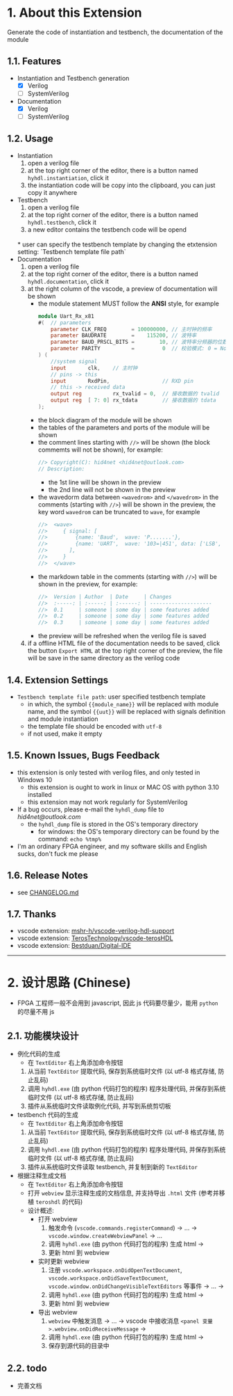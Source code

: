 # 1. About this Extension
Generate the code of instantiation and testbench, the documentation of the module

## 1.1. Features
- Instantiation and Testbench generation
    - [x] Verilog
    - [ ] SystemVerilog
- Documentation
    - [x] Verilog
    - [ ] SystemVerilog

## 1.2. Usage
* Instantiation
    1. open a verilog file
    2. at the top right corner of the editor, there is a button named `hyhdl.instantiation`, click it
    3. the instantiation code will be copy into the clipboard, you can just copy it anywhere
* Testbench
    1. open a verilog file
    2. at the top right corner of the editor, there is a button named `hyhdl.testbench`, click it
    3. a new editor contains the testbench code will be opend
    </br>
    * user can specify the testbench template by changing the etxtension setting: `Testbench template file path`
* Documentation
    1. open a verilog file
    2. at the top right corner of the editor, there is a button named `hyhdl.documentation`, click it
    3. at the right column of the vscode, a preview of documentation will be shown
        * the module statement MUST follow the **ANSI** style, for example
            ``` verilog
            module Uart_Rx_x81
            #(  // parameters
                parameter CLK_FREQ        = 100000000, // 主时钟的频率
                parameter BAUDRATE        =    115200, // 波特率
                parameter BAUD_PRSCL_BITS =        10, // 波特率分频器的位数, = ceil( log2(CLK_FREQ/BAUDRATE) )
                parameter PARITY          =         0  // 校验模式: 0 = None; 1 = Odd; 2 = Even
            ) (
                //system signal
                input       clk,    // 主时钟
                // pins -> this
                input       RxdPin,                 // RXD pin
                // this -> received data
                output reg          rx_tvalid = 0,  // 接收数据的 tvalid
                output reg  [ 7: 0] rx_tdata        // 接收数据的 tdata
            );
            ```
        * the block diagram of the module will be shown
        * the tables of the parameters and ports of the module will be shown
        * the comment lines starting with `//>` will be shown (the block commemts will not be shown), for example:
            ```verilog
            //> Copyright(C): hid4net <hid4net@outlook.com>
            // Description:
            ```
            * the 1st line will be shown in the preview
            * the 2nd line will not be shown in the preview
        * the wavedorm data between `<wavedrom>` and `</wavedrom>` in the comments (starting with `//>`) will be shown in the preview, the key word `wavedrom` can be truncated to `wave`, for example
            ```verilog
            //>  <wave>
            //>     { signal: [
            //>         {name: 'Baud',  wave: 'P.......'},
            //>         {name: 'UART',  wave: '103=|451', data: ['LSB', '...', 'MSB', 'Par']},
            //>       ],
            //>     }
            //>  </wave>
            ```
        * the markdown table in the comments (starting with `//>`) will be shown in the preview, for example:
            ```verilog
            //>  Version | Author  | Date     | Changes
            //>  :-----: | :-----: | :------: | --------------------
            //>  0.1     | someone | some day | some features added
            //>  0.2     | someone | some day | some features added
            //>  0.3     | someone | some day | some features added
            ```
        * the preview will be refreshed when the verilog file is saved
    4. if a offline HTML file of the documentation needs to be saved, click the button `Export HTML` at the top right corner of the preview, the file will be save in the same directory as the verilog code

## 1.4. Extension Settings
* `Testbench template file path`: user specified testbench template
    * in which, the symbol `{{module_name}}` will be replaced with module name, and the symbol `{{uut}}` will be replaced with signals definition and module instantiation
    * the template file should be encoded with `utf-8`
    * if not used, make it empty

## 1.5. Known Issues, Bugs Feedback
* this extension is only tested with verilog files, and only tested in Windows 10
    * this extension is ought to work in linux or MAC OS with python 3.10 installed
    * this extension may not work regularly for SystemVerilog
* If a bug occurs, please e-mail the `hyhdl_dump` file to _hid4net@outlook.com_
    * the `hyhdl_dump` file is stored in the OS's temporary directory
        * for windows: the OS's temporary directory can be found by the command: `echo %tmp%`
* I'm an ordinary FPGA engineer, and my software skills and English sucks, don't fuck me please

## 1.6. Release Notes
* see [CHANGELOG.md](./CHANGELOG.md)

## 1.7. Thanks
* vscode extension: [mshr-h/vscode-verilog-hdl-support](https://github.com/mshr-h/vscode-verilog-hdl-support)
* vscode extension: [TerosTechnology/vscode-terosHDL](https://github.com/TerosTechnology/vscode-terosHDL)
* vscode extension: [Bestduan/Digital-IDE](https://github.com/Bestduan/Digital-IDE)

----------------------------------------------------------------
# 2. 设计思路 (Chinese)
- FPGA 工程师一般不会用到 javascript, 因此 js 代码要尽量少，能用 `python` 的尽量不用 js

## 2.1. 功能模块设计
- 例化代码的生成
    - 在 `TextEditor` 右上角添加命令按钮
    1. 从当前 `TextEditor` 提取代码, 保存到系统临时文件 (以 utf-8 格式存储, 防止乱码)
    2. 调用 `hyhdl.exe` (由 python 代码打包的程序) 程序处理代码, 并保存到系统临时文件 (以 utf-8 格式存储, 防止乱码)
    3. 插件从系统临时文件读取例化代码, 并写到系统剪切板
- testbench 代码的生成
    - 在 `TextEditor` 右上角添加命令按钮
    1. 从当前 `TextEditor` 提取代码, 保存到系统临时文件 (以 utf-8 格式存储, 防止乱码)
    2. 调用 `hyhdl.exe` (由 python 代码打包的程序) 程序处理代码, 并保存到系统临时文件 (以 utf-8 格式存储, 防止乱码)
    3. 插件从系统临时文件读取 testbench, 并复制到新的 `TextEditor`
- 根据注释生成文档
    - 在 `TextEditor` 右上角添加命令按钮
    - 打开 `webview` 显示注释生成的文档信息, 并支持导出 `.html` 文件 (参考并移植 `teroshdl` 的代码)
    - 设计概述:
        - 打开 webview
            1. 触发命令 (`vscode.commands.registerCommand`) -> ...  -> `vscode.window.createWebviewPanel` -> ...
            2. 调用 `hyhdl.exe` (由 python 代码打包的程序) 生成 html ->
            3. 更新 html 到 webview
        - 实时更新 webview
            1. 注册 `vscode.workspace.onDidOpenTextDocument`, `vscode.workspace.onDidSaveTextDocument`, `vscode.window.onDidChangeVisibleTextEditors` 等事件 -> ... ->
            2. 调用 `hyhdl.exe` (由 python 代码打包的程序) 生成 html ->
            3. 更新 html 到 webview
        - 导出 webview
            1. `webview` 中触发消息 -> ... -> vscode 中接收消息 `<panel 变量>.webview.onDidReceiveMessage` ->
            2. 调用 `hyhdl.exe` (由 python 代码打包的程序) 生成 html ->
            3. 保存到源代码的目录中

## 2.2. todo
- 完善文档